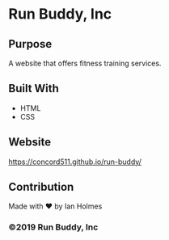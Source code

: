 # Run Buddy, Inc

## Purpose
A website that offers fitness training services. 

## Built With
* HTML
* CSS

## Website
https://concord511.github.io/run-buddy/

## Contribution
Made with ❤️ by Ian Holmes

### ©️2019 Run Buddy, Inc

